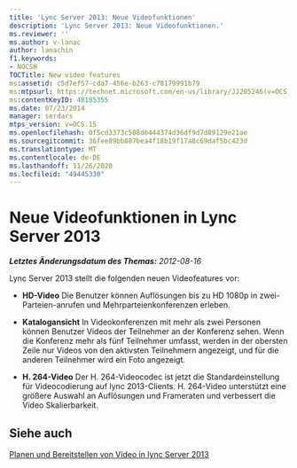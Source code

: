 ```yaml
---
title: 'Lync Server 2013: Neue Videofunktionen'
description: 'Lync Server 2013: Neue Videofunktionen.'
ms.reviewer: ''
ms.author: v-lanac
author: lanachin
f1.keywords:
- NOCSH
TOCTitle: New video features
ms:assetid: c5d7ef57-cda7-456e-b263-c78179991b79
ms:mtpsurl: https://technet.microsoft.com/en-us/library/JJ205246(v=OCS.15)
ms:contentKeyID: 48185355
ms.date: 07/23/2014
manager: serdars
mtps_version: v=OCS.15
ms.openlocfilehash: 0f5cd3373c508d6444374d36df9d7d89129e21ae
ms.sourcegitcommit: 36fee89bb887bea4f18b19f17a8c69daf5bc423d
ms.translationtype: MT
ms.contentlocale: de-DE
ms.lasthandoff: 11/26/2020
ms.locfileid: "49445330"
---
```

# <a name="new-video-features-in-lync-server-2013"></a>Neue Videofunktionen in Lync Server 2013

<div data-xmlns="http://www.w3.org/1999/xhtml">

<div class="topic" data-xmlns="http://www.w3.org/1999/xhtml" data-msxsl="urn:schemas-microsoft-com:xslt" data-cs="https://msdn.microsoft.com/">

<div data-asp="https://msdn2.microsoft.com/asp">



</div>

<div id="mainSection">

<div id="mainBody">

<span> </span>

_**Letztes Änderungsdatum des Themas:** 2012-08-16_

Lync Server 2013 stellt die folgenden neuen Videofeatures vor:

  - **HD-Video**   Die Benutzer können Auflösungen bis zu HD 1080p in zwei-Parteien-anrufen und Mehrparteienkonferenzen erleben.

  - **Katalogansicht**   In Videokonferenzen mit mehr als zwei Personen können Benutzer Videos der Teilnehmer an der Konferenz sehen. Wenn die Konferenz mehr als fünf Teilnehmer umfasst, werden in der obersten Zeile nur Videos von den aktivsten Teilnehmern angezeigt, und für die anderen Teilnehmer wird ein Foto angezeigt.

  - **H. 264-Video**   Der H. 264-Videocodec ist jetzt die Standardeinstellung für Videocodierung auf lync 2013-Clients. H. 264-Video unterstützt eine größere Auswahl an Auflösungen und Frameraten und verbessert die Video Skalierbarkeit.

<div>

## <a name="see-also"></a>Siehe auch


[Planen und Bereitstellen von Video in lync Server 2013](lync-server-2013-planning-and-deploying-video.md)  
  

</div>

</div>

<span> </span>

</div>

</div>

</div>

